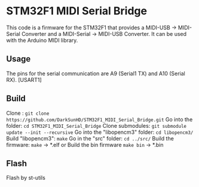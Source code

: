 
# STM32F1 MIDI Serial Bridge
This code is a firmware for the STM32F1 that provides a MIDI-USB -> MIDI-Serial Converter and a MIDI-Serial -> MIDI-USB Converter.
It can be used with the Arduino MIDI library.


## Usage
The pins for the serial communication are A9 (Serial1 TX) and A10 (Serial RX).	[USART1]


## Build

Clone : 
`git clone https://github.com/DarkSunHD/STM32F1_MIDI_Serial_Bridge.git`
Go into the folder: 
`cd STM32F1_MIDI_Serial_Bridge`
Clone submodules: 
`git submodule update --init --recursive`
Go into the "libopencm3" folder: 
`cd libopencm3/`
Build "libopencm3": 
`make`
Go in the "src" folder: 
`cd ../src/`
Build the firmware: 
`make` -> *.elf
or Build the bin firmware 
`make bin` -> *.bin


## Flash
Flash by st-utils


